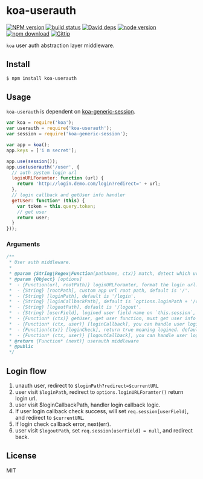 koa-userauth
=======

[![NPM version][npm-image]][npm-url]
[![build status][travis-image]][travis-url]
[![David deps][david-image]][david-url]
[![node version][node-image]][node-url]
[![npm download][download-image]][download-url]
[![Gittip][gittip-image]][gittip-url]

[npm-image]: https://img.shields.io/npm/v/koa-userauth.svg?style=flat-square
[npm-url]: http://npmjs.org/package/koa-userauth
[travis-image]: https://img.shields.io/travis/koajs/userauth.svg?style=flat-square
[travis-url]: https://travis-ci.org/koajs/userauth
[david-image]: https://img.shields.io/david/koajs/userauth.svg?style=flat-square
[david-url]: https://david-dm.org/koajs/userauth
[node-image]: https://img.shields.io/badge/node.js-%3E=_0.11-red.svg?style=flat-square
[node-url]: http://nodejs.org/download/
[download-image]: https://img.shields.io/npm/dm/cnpmjs.org.svg?style=flat-square
[download-url]: https://npmjs.org/package/cnpmjs.org
[gittip-image]: https://img.shields.io/gittip/dead-horse.svg?style=flat-square
[gittip-url]: https://www.gittip.com/dead-horse/

`koa` user auth abstraction layer middleware.

## Install

```bash
$ npm install koa-userauth
```

## Usage

`koa-userauth` is dependent on [koa-generic-session](https://github.com/koajs/generic-session).

```js
var koa = require('koa');
var userauth = require('koa-userauth');
var session = require('koa-generic-session');

var app = koa();
app.keys = ['i m secret'];

app.use(session());
app.use(userauth('/user', {
  // auth system login url
  loginURLForamter: function (url) {
    return 'http://login.demo.com/login?redirect=' + url;
  },
  // login callback and getUser info handler
  getUser: function* (this) {
    var token = this.query.token;
    // get user
    return user;
  }
}));
```

### Arguments

```js
/**
 * User auth middleware.
 *
 * @param {String|Regex|Function(pathname, ctx)} match, detect which url need to check user auth.
 * @param {Object} [options]
 *  - {Function(url, rootPath)} loginURLForamter, format the login url.
 *  - {String} [rootPath], custom app url root path, default is '/'.
 *  - {String} [loginPath], default is '/login'.
 *  - {String} [loginCallbackPath], default is `options.loginPath + '/callback'`.
 *  - {String} [logoutPath], default is '/logout'.
 *  - {String} [userField], logined user field name on `this.session`, default is 'user', `this.session.user`.
 *  - {Function* (ctx)} getUser, get user function, must get user info with `req`.
 *  - {Function* (ctx, user)} [loginCallback], you can handle user login logic here,return [user, redirectUrl]
 *  - {Function(ctx)} [loginCheck], return true meaning logined. default is `true`.
 *  - {Function* (ctx, user)} [logoutCallback], you can handle user logout logic here.return redirectUrl
 * @return {Function* (next)} userauth middleware
 * @public
 */
```

## Login flow

1. unauth user, redirect to `$loginPath?redirect=$currentURL`
2. user visit `$loginPath`, redirect to `options.loginURLForamter()` return login url.
3. user visit $loginCallbackPath, handler login callback logic.
4. If user login callback check success, will set `req.session[userField]`,
   and redirect to `$currentURL`.
5. If login check callback error, next(err).
6. user visit `$logoutPath`, set `req.session[userField] = null`, and redirect back.

## License

MIT
